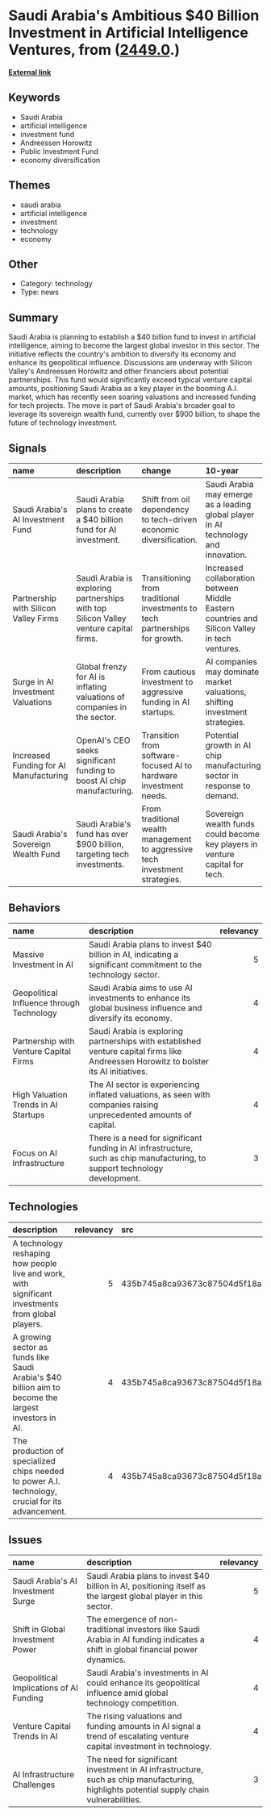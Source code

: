 # __Saudi Arabia's Ambitious $40 Billion Investment in Artificial Intelligence Ventures__, from ([2449.0](https://kghosh.substack.com/p/2449.0).)

__[External link](https://www.nytimes.com/2024/03/19/business/saudi-arabia-investment-artificial-intelligence.html)__



## Keywords

* Saudi Arabia
* artificial intelligence
* investment fund
* Andreessen Horowitz
* Public Investment Fund
* economy diversification

## Themes

* saudi arabia
* artificial intelligence
* investment
* technology
* economy

## Other

* Category: technology
* Type: news

## Summary

Saudi Arabia is planning to establish a $40 billion fund to invest in artificial intelligence, aiming to become the largest global investor in this sector. The initiative reflects the country's ambition to diversify its economy and enhance its geopolitical influence. Discussions are underway with Silicon Valley's Andreessen Horowitz and other financiers about potential partnerships. This fund would significantly exceed typical venture capital amounts, positioning Saudi Arabia as a key player in the booming A.I. market, which has recently seen soaring valuations and increased funding for tech projects. The move is part of Saudi Arabia's broader goal to leverage its sovereign wealth fund, currently over $900 billion, to shape the future of technology investment.

## Signals

| name                                   | description                                                                           | change                                                                       | 10-year                                                                                       | driving-force                                                                       |   relevancy |
|:---------------------------------------|:--------------------------------------------------------------------------------------|:-----------------------------------------------------------------------------|:----------------------------------------------------------------------------------------------|:------------------------------------------------------------------------------------|------------:|
| Saudi Arabia's AI Investment Fund      | Saudi Arabia plans to create a $40 billion fund for AI investment.                    | Shift from oil dependency to tech-driven economic diversification.           | Saudi Arabia may emerge as a leading global player in AI technology and innovation.           | Desire to diversify economy and increase geopolitical influence through technology. |           5 |
| Partnership with Silicon Valley Firms  | Saudi Arabia is exploring partnerships with top Silicon Valley venture capital firms. | Transitioning from traditional investments to tech partnerships for growth.  | Increased collaboration between Middle Eastern countries and Silicon Valley in tech ventures. | Global tech landscape necessitating strategic partnerships for competitive edge.    |           4 |
| Surge in AI Investment Valuations      | Global frenzy for AI is inflating valuations of companies in the sector.              | From cautious investment to aggressive funding in AI startups.               | AI companies may dominate market valuations, shifting investment strategies.                  | Intense competition among investors to capitalize on AI's potential.                |           4 |
| Increased Funding for AI Manufacturing | OpenAI's CEO seeks significant funding to boost AI chip manufacturing.                | Transition from software-focused AI to hardware investment needs.            | Potential growth in AI chip manufacturing sector in response to demand.                       | Growing recognition of hardware's role in advancing AI technology.                  |           3 |
| Saudi Arabia's Sovereign Wealth Fund   | Saudi Arabia's fund has over $900 billion, targeting tech investments.                | From traditional wealth management to aggressive tech investment strategies. | Sovereign wealth funds could become key players in venture capital for tech.                  | Need for diversification and modernization in national investment strategies.       |           4 |

## Behaviors

| name                                      | description                                                                                                                           |   relevancy |
|:------------------------------------------|:--------------------------------------------------------------------------------------------------------------------------------------|------------:|
| Massive Investment in AI                  | Saudi Arabia plans to invest $40 billion in AI, indicating a significant commitment to the technology sector.                         |           5 |
| Geopolitical Influence through Technology | Saudi Arabia aims to use AI investments to enhance its global business influence and diversify its economy.                           |           4 |
| Partnership with Venture Capital Firms    | Saudi Arabia is exploring partnerships with established venture capital firms like Andreessen Horowitz to bolster its AI initiatives. |           4 |
| High Valuation Trends in AI Startups      | The AI sector is experiencing inflated valuations, as seen with companies raising unprecedented amounts of capital.                   |           4 |
| Focus on AI Infrastructure                | There is a need for significant funding in AI infrastructure, such as chip manufacturing, to support technology development.          |           3 |

## Technologies

| description                                                                                          |   relevancy | src                              |
|:-----------------------------------------------------------------------------------------------------|------------:|:---------------------------------|
| A technology reshaping how people live and work, with significant investments from global players.   |           5 | 435b745a8ca93673c87504d5f18a709b |
| A growing sector as funds like Saudi Arabia's $40 billion aim to become the largest investors in AI. |           4 | 435b745a8ca93673c87504d5f18a709b |
| The production of specialized chips needed to power A.I. technology, crucial for its advancement.    |           4 | 435b745a8ca93673c87504d5f18a709b |

## Issues

| name                                    | description                                                                                                                              |   relevancy |
|:----------------------------------------|:-----------------------------------------------------------------------------------------------------------------------------------------|------------:|
| Saudi Arabia's AI Investment Surge      | Saudi Arabia plans to invest $40 billion in AI, positioning itself as the largest global player in this sector.                          |           5 |
| Shift in Global Investment Power        | The emergence of non-traditional investors like Saudi Arabia in AI funding indicates a shift in global financial power dynamics.         |           4 |
| Geopolitical Implications of AI Funding | Saudi Arabia's investments in AI could enhance its geopolitical influence amid global technology competition.                            |           4 |
| Venture Capital Trends in AI            | The rising valuations and funding amounts in AI signal a trend of escalating venture capital investment in technology.                   |           4 |
| AI Infrastructure Challenges            | The need for significant investment in AI infrastructure, such as chip manufacturing, highlights potential supply chain vulnerabilities. |           3 |